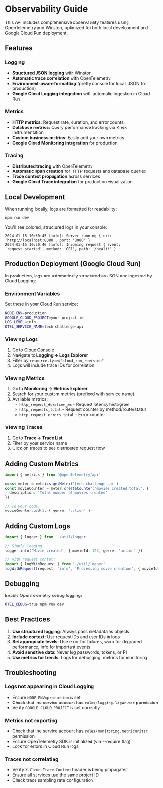 # Observability Guide

This API includes comprehensive observability features using OpenTelemetry and Winston, optimized for both local development and Google Cloud Run deployment.

## Features

### Logging
- **Structured JSON logging** with Winston
- **Automatic trace correlation** with OpenTelemetry
- **Environment-aware formatting** (pretty console for local, JSON for production)
- **Google Cloud Logging integration** with automatic ingestion in Cloud Run

### Metrics
- **HTTP metrics**: Request rate, duration, and error counts
- **Database metrics**: Query performance tracking via Knex instrumentation
- **Custom business metrics**: Easily add your own metrics
- **Google Cloud Monitoring integration** for production

### Tracing
- **Distributed tracing** with OpenTelemetry
- **Automatic span creation** for HTTP requests and database queries
- **Trace context propagation** across services
- **Google Cloud Trace integration** for production visualization

## Local Development

When running locally, logs are formatted for readability:

```bash
npm run dev
```

You'll see colored, structured logs in your console:
```
2024-01-15 10:30:45 [info]: Server running { uri: 'http://localhost:8080', port: '8080' }
2024-01-15 10:30:46 [info]: Incoming request { event: 'request_started', method: 'GET', path: '/health' }
```

## Production Deployment (Google Cloud Run)

In production, logs are automatically structured as JSON and ingested by Cloud Logging:

### Environment Variables

Set these in your Cloud Run service:

```bash
NODE_ENV=production
GOOGLE_CLOUD_PROJECT=your-project-id
LOG_LEVEL=info
OTEL_SERVICE_NAME=tech-challenge-api
```

### Viewing Logs

1. Go to [Cloud Console](https://console.cloud.google.com)
2. Navigate to **Logging → Logs Explorer**
3. Filter by `resource.type="cloud_run_revision"`
4. Logs will include trace IDs for correlation

### Viewing Metrics

1. Go to **Monitoring → Metrics Explorer**
2. Search for your custom metrics (prefixed with service name)
3. Available metrics:
   - `http_request_duration_ms` - Request latency histogram
   - `http_requests_total` - Request counter by method/route/status
   - `http_request_errors_total` - Error counter

### Viewing Traces

1. Go to **Trace → Trace List**
2. Filter by your service name
3. Click on traces to see distributed request flow

## Adding Custom Metrics

```typescript
import { metrics } from '@opentelemetry/api'

const meter = metrics.getMeter('tech-challenge-api')
const movieCounter = meter.createCounter('movies_created_total', {
  description: 'Total number of movies created'
})

// In your code
movieCounter.add(1, { genre: 'action' })
```

## Adding Custom Logs

```typescript
import { logger } from './util/logger'

// Simple logging
logger.info('Movie created', { movieId: 123, genre: 'action' })

// With request context
import { logWithRequest } from './util/logger'
logWithRequest(request, 'info', 'Processing movie creation', { movieId: 123 })
```

## Debugging

Enable OpenTelemetry debug logging:

```bash
OTEL_DEBUG=true npm run dev
```

## Best Practices

1. **Use structured logging**: Always pass metadata as objects
2. **Include context**: Use request IDs and user IDs in logs
3. **Set appropriate levels**: Use error for failures, warn for degraded performance, info for important events
4. **Avoid sensitive data**: Never log passwords, tokens, or PII
5. **Use metrics for trends**: Logs for debugging, metrics for monitoring

## Troubleshooting

### Logs not appearing in Cloud Logging
- Ensure `NODE_ENV=production` is set
- Check that the service account has `roles/logging.logWriter` permission
- Verify `GOOGLE_CLOUD_PROJECT` is set correctly

### Metrics not exporting
- Check that the service account has `roles/monitoring.metricWriter` permission
- Ensure OpenTelemetry SDK is initialized (via --require flag)
- Look for errors in Cloud Run logs

### Traces not correlating
- Verify `X-Cloud-Trace-Context` header is being propagated
- Ensure all services use the same project ID
- Check trace sampling rate configuration